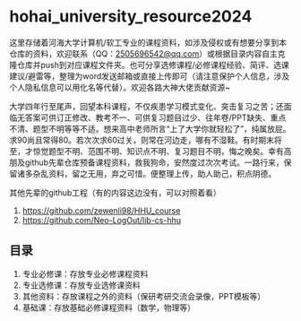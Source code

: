 # hohai_university_resource2024
这里存储着河海大学计算机/软工专业的课程资料，如涉及侵权或有想要分享到本仓库的资料，欢迎联系（QQ：2505696542@qq.com）或根据目录内容自主克隆仓库并push到对应课程文件夹。也可分享选修课程/必修课程经验、简评、选课建议/避雷等，整理为word发送邮箱或直接上传即可（请注意保护个人信息，涉及个人隐私信息可以用化名等代替）。欢迎各路大神大佬贡献资源~

大学四年行至尾声，回望本科课程，不仅疾患学习模式变化、突击复习之苦；还面临无答案可供订正修改、教考不一、可供复习题目过少、往年卷/PPT缺失、重点不清、题型不明等等不适。想来高中老师所言“上了大学你就轻松了”，纯属放屁。求90尚且常得80。若次次求60过关，则常在河边走，哪有不湿鞋。有时期末将至，才惊觉题型不明、范围不明、知识点不明、复习题目不明，悔之晚矣。幸有高朋及github先辈仓库预备课程资料，救我狗命，安然度过次次考试。一路行来，保留诸多杂乱资料，留之无用，弃之可惜。便整理上传，助人助己，积点阴德。

其他先辈的github工程（有的内容这边没有，可以对照着看）
1. <https://github.com/zewenli98/HHU_course>
2. https://github.com/Neo-LogOut/lib-cs-hhu


## 目录

1. 专业必修课：存放专业必修课程资料
2. 专业选修课：存放专业选修课资料
3. 其他资料：存放课程之外的资料（保研考研交流会录像，PPT模板等）
4. 基础课：存放基础必修课程资料（数学，物理等）
